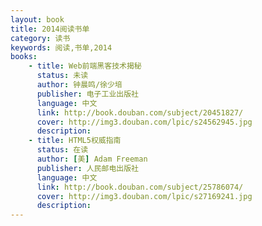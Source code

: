```yaml
---
layout: book
title: 2014阅读书单
category: 读书
keywords: 阅读,书单,2014
books:
    - title: Web前端黑客技术揭秘
      status: 未读
      author: 钟晨鸣/徐少培
      publisher: 电子工业出版社
      language: 中文
      link: http://book.douban.com/subject/20451827/
      cover: http://img3.douban.com/lpic/s24562945.jpg
      description: 
    - title: HTML5权威指南
      status: 在读
      author: [美] Adam Freeman
      publisher: 人民邮电出版社
      language: 中文
      link: http://book.douban.com/subject/25786074/
      cover: http://img3.douban.com/lpic/s27169241.jpg
      description:
---
```


